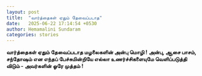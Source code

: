 ```yaml
---
layout: post
title:  "வார்த்தைகள் ஏதும் தேவைப்படாத"
date:   2025-06-22 17:14:54 +0530
author: Hemamalini Sundaram
categories: stories
---
```


**வார்த்தைகள் ஏதும் தேவைப்படாத மழலைகளின் அன்பு மொழி ! அன்பு, ஆசை பாசம், சந்தோஷம் என
எந்தப் பேச்சுமின்றியே எல்லா உணர்ச்சிகளையுமே வெளிப்படுத்தி விடும் - அவர்களின் ஓரே
முத்தம் !**
